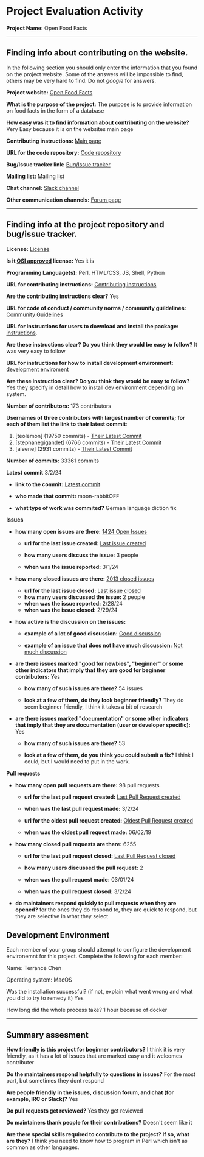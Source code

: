 # Project Evaluation Activity



__Project Name:__  Open Food Facts


---

## Finding info about contributing on the website.

In the following section you should only enter the information that you
found on the project website. Some of the answers will be impossible to find, others
may be very hard to find. Do not _google_ for answers.

__Project website:__ [Open Food Facts](https://world.openfoodfacts.org/)


__What is the purpose of the project:__ The purpose is to provide information on food facts in the form of a database


__How easy was it to find information about contributing on the website?__ Very Easy because it is on the websites main page


__Contributing instructions:__ [Main page](https://world.openfoodfacts.org/contribute) 

__URL for the code repository:__ [Code repository](https://github.com/openfoodfacts/openfoodfacts-server)

__Bug/Issue tracker link:__ [Bug/Issue tracker](https://github.com/openfoodfacts/openfoodfacts-server/issues)

__Mailing list:__ [Mailing list](https://blog.openfoodfacts.org/en/newsletter-2)

__Chat channel:__ [Slack channel](https://slack.openfoodfacts.org)

__Other communication channels:__ [Forum page](https://forum.openfoodfacts.org/)


---

## Finding info at the project repository and bug/issue tracker.

__License:__ [License](https://github.com/openfoodfacts/openfoodfacts-server/blob/main/LICENSE)

__Is it [OSI approved](https://opensource.org/licenses/alphabetical) license:__ Yes it is

__Programming Language(s):__ Perl, HTML/CSS, JS, Shell, Python

__URL for contributing instructions:__ [Contributing instructions](https://github.com/openfoodfacts/openfoodfacts-server/blob/main/CONTRIBUTING.md)

__Are the contributing instructions clear?__ Yes


__URL for code of conduct / community norms / community guildelines:__ [Community Guidelines](https://wiki.openfoodfacts.org/Code_of_conduct)

__URL for instructions for users to download and install the package:__  [instructions](https://github.com/openfoodfacts/openfoodfacts-server/blob/main/docs/dev/how-to-quick-start-guide.md). 


__Are these instructions clear? Do you think they would be easy to follow?__ It was very easy to follow


__URL for instructions for how to install development environment:__ [development enviroment](https://github.com/openfoodfacts/openfoodfacts-server/blob/main/docs/dev/how-to-quick-start-guide.md)


__Are these instruction clear? Do you think they would be easy to follow?__ Yes they specify in detail how to install dev environment depending on system.


__Number of contributors:__ 173 contributors


__Usernames of three contributors with largest number of commits; for
each of them list the link to their latest commit__:

1. [teolemon] (19750 commits) - [Their Latest Commit](https://github.com/openfoodfacts/openfoodfacts-server/commit/6fe15dc2707b6615aea74eefee3c8f5b871536ad)
1. [stephanegigandet] (6766 commits) - [Their Latest Commit](https://github.com/openfoodfacts/openfoodfacts-server/commit/467d68ce09666838e9933cfae1404e4a00a515bf)
1. [aleene] (2931 commits) - [Their Latest Commit](https://github.com/openfoodfacts/openfoodfacts-server/commit/ad50e574ffd0fa107a9f5a7861579cb8674c7024)


__Number of commits:__ 33361 commits

__Latest commit__ 3/2/24

- __link to the commit:__ [Latest commit](https://github.com/openfoodfacts/openfoodfacts-server/commit/e3d6408f406924b16844f2cec91b0cf6bb88c76f)

- __who made that commit:__ moon-rabbitOFF

- __what type of work was commited?__ German language diction fix


__Issues__

- __how many open issues are there:__ [1424 Open Issues](https://github.com/openfoodfacts/openfoodfacts-server/issues?q=is%3Aopen+is%3Aissue)

    - __url for the last issue created:__ [Last issue created](https://github.com/openfoodfacts/openfoodfacts-server/issues/9859)

    - __how many users discuss the issue:__ 3 people
    
    - __when was the issue reported:__ 3/1/24
    

- __how many closed issues are there:__ [2013 closed issues](https://github.com/openfoodfacts/openfoodfacts-server/issues?q=is%3Aissue+is%3Aclosed)
    - __url for the last issue closed:__ [Last issue closed](https://github.com/openfoodfacts/openfoodfacts-server/issues/9847)
    - __how many users discussed the issue:__ 2 people
    - __when was the issue reported:__ 2/28/24
    - __when was the issue closed:__ 2/29/24

- __how active is the discussion on the issues:__ 

    - __example of a lot of good discussion:__ [Good discussion](https://github.com/openfoodfacts/openfoodfacts-server/issues/7735)
    
    - __example of an issue that does not have much discussion:__ [Not much discussion](https://github.com/openfoodfacts/openfoodfacts-server/issues/9)



- __are there issues marked "good for newbies", "beginner" or some other indicators that imply that they are good for beginner contributors:__ Yes

    - __how many of such issues are there?__ 54 issues
    
    - __look at a few of them, do they look beginner friendly?__ They do seem beginner friendly, I think it takes a bit of research



- __are there issues marked "documentation" or some other indicators that imply that they are documentation (user or developer specific):__ Yes

    - __how many of such issues are there?__ 53 
    
    - __look at a few of them, do you think you could submit a fix?__ I think I could, but I would need to put in the work.



__Pull requests__

- __how many open pull requests are there:__ 98 pull requests

    - __url for the last pull request created:__ [Last Pull Request created](https://github.com/openfoodfacts/openfoodfacts-server/pull/9860)
    
    - __when was the last pull request made:__ 3/2/24 

    - __url for the oldest pull request created:__ [Oldest Pull Request created](https://github.com/openfoodfacts/openfoodfacts-server/pull/1857)
    
    - __when was the oldest pull request made:__ 06/02/19

- __how many closed pull requests are there:__ 6255

    - __url for the last pull request closed:__ [Last Pull Request closed](https://github.com/openfoodfacts/openfoodfacts-server/pull/9858)
    
    - __how many users discussed the pull request:__ 2 
    
    - __when was the pull request made:__  03/01/24
    
    - __when was the pull request closed:__ 3/2/24 
    

- __do maintainers respond quickly to pull requests when they are opened?__ 
for the ones they do respond to, they are quick to respond, but they are selective in what they select


## Development Environment 

Each member of your group should attempt to configure the development environemnt 
for this project. Complete the following for each member:

Name: Terrance Chen

Operating system: MacOS

Was the installation successful? (if not, explain what went wrong and 
what you did to try to remedy it) Yes

How long did the whole process take? 1 hour because of docker


---


## Summary assesment
__How friendly is this project for beginner contributors?__ I think it is very friendly, as it has a lot of issues that are marked easy and it welcomes contributer




__Do the maintainers respond helpfully to questions in issues?__ For the most part, but sometimes they dont respond



__Are people friendly in the issues, discussion forum, and chat (for example, IRC or Slack)?__ Yes



__Do pull requests get reviewed?__ Yes they get reviewed



__Do maintainers thank people for their contributions?__ Doesn't seem like it



__Are there special skills required to contribute to the project? If so, what are they?__ 
I think you need to know how to program in Perl which isn't as common as other languages. 
